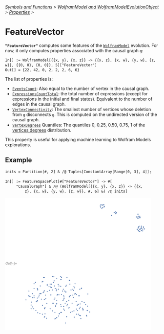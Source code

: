 ###### [Symbols and Functions](/README.md#symbols-and-functions) > [WolframModel and WolframModelEvolutionObject](../WolframModelAndWolframModelEvolutionObject.md) > [Properties](../WolframModelAndWolframModelEvolutionObject.md#properties) >

# FeatureVector

**`"FeatureVector"`** computes some features of the [`WolframModel`](/Documentation/SymbolsAndFunctions/WolframModelAndWolframModelEvolutionObject/WolframModelAndWolframModelEvolutionObject.md) evolution. For now, it only computes properties associated with the causal graph `g`:

```wl
In[] := WolframModel[{{x, y}, {x, z}} -> {{x, z}, {x, w}, {y, w}, {z, w}}, {{0, 0}, {0, 0}}, 5]["FeatureVector"]
Out[] = {22, 42, 0, 2, 2, 2, 6, 6}
```

The list of properties is:
- [`EventsCount`](/Documentation/SymbolsAndFunctions/WolframModelAndWolframModelEvolutionObject/Properties/EventCounts.md): Also equal to the number of vertex in the causal graph.
- [`ExpressionsCountTotal`](/Documentation/SymbolsAndFunctions/WolframModelAndWolframModelEvolutionObject/Properties/TotalElementCounts.md): the total number of expressions (except for expressions in the initial and final states). Equivalent to the number of edges in the causal graph.
- [`VertexConnectivity`](https://reference.wolfram.com/language/ref/VertexConnectivity.html): The smallest number of vertices whose deletion from `g` disconnects `g`. This is computed on the undirected version of the causal graph.
- [`VertexDegrees`](https://reference.wolfram.com/language/ref/VertexDegree.html) Quantiles: The quantiles 0, 0.25, 0.50, 0.75, 1 of the [vertices degrees](https://reference.wolfram.com/language/ref/VertexDegree.html) distribution.

This property is useful for applying machine learning to Wolfram Models explorations.

## Example

```wl
inits = Partition[#, 2] & /@ Tuples[ConstantArray[Range[0, 3], 4]];

In[] := FeatureSpacePlot[#["FeatureVector"] -> #[
     "CausalGraph"] & /@ (WolframModel[{{x, y}, {x, z}} -> {{x,
         z}, {x, w}, {y, w}, {z, w}}, #, 6] &) /@ inits]
```

<img src="/Documentation/Images/FeatureVector-FeatureSpacePlot.png" width=478>
